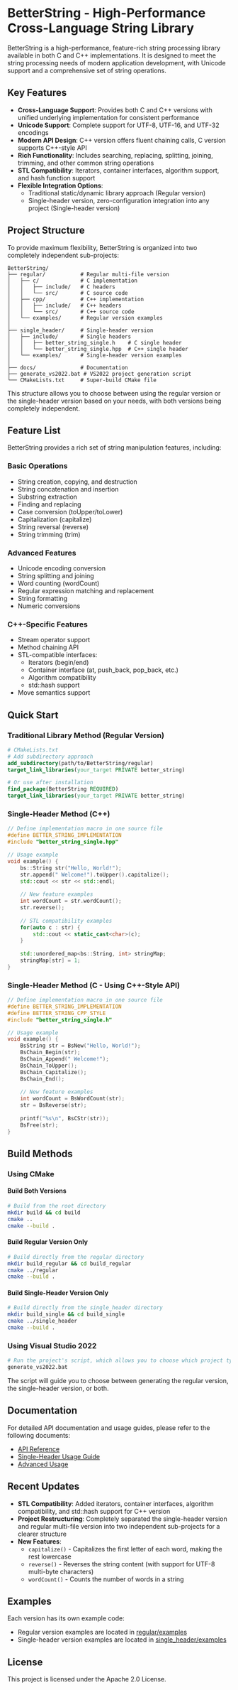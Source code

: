 # BetterString - High-Performance Cross-Language String Library

BetterString is a high-performance, feature-rich string processing library available in both C and C++ implementations. It is designed to meet the string processing needs of modern application development, with Unicode support and a comprehensive set of string operations.

## Key Features

- **Cross-Language Support**: Provides both C and C++ versions with unified underlying implementation for consistent performance
- **Unicode Support**: Complete support for UTF-8, UTF-16, and UTF-32 encodings
- **Modern API Design**: C++ version offers fluent chaining calls, C version supports C++-style API
- **Rich Functionality**: Includes searching, replacing, splitting, joining, trimming, and other common string operations
- **STL Compatibility**: Iterators, container interfaces, algorithm support, and hash function support
- **Flexible Integration Options**:
  - Traditional static/dynamic library approach (Regular version)
  - Single-header version, zero-configuration integration into any project (Single-header version)

## Project Structure

To provide maximum flexibility, BetterString is organized into two completely independent sub-projects:

```
BetterString/
├── regular/           # Regular multi-file version
│   ├── c/             # C implementation
│   │   ├── include/   # C headers
│   │   └── src/       # C source code
│   ├── cpp/           # C++ implementation
│   │   ├── include/   # C++ headers
│   │   └── src/       # C++ source code
│   └── examples/      # Regular version examples
│
├── single_header/     # Single-header version
│   ├── include/       # Single headers
│   │   ├── better_string_single.h    # C single header
│   │   └── better_string_single.hpp  # C++ single header
│   └── examples/      # Single-header version examples
│
├── docs/              # Documentation
├── generate_vs2022.bat # VS2022 project generation script
└── CMakeLists.txt     # Super-build CMake file
```

This structure allows you to choose between using the regular version or the single-header version based on your needs, with both versions being completely independent.

## Feature List

BetterString provides a rich set of string manipulation features, including:

### Basic Operations
- String creation, copying, and destruction
- String concatenation and insertion
- Substring extraction
- Finding and replacing
- Case conversion (toUpper/toLower)
- Capitalization (capitalize)
- String reversal (reverse)
- String trimming (trim)

### Advanced Features
- Unicode encoding conversion
- String splitting and joining
- Word counting (wordCount)
- Regular expression matching and replacement
- String formatting
- Numeric conversions

### C++-Specific Features
- Stream operator support
- Method chaining API
- STL-compatible interfaces:
  - Iterators (begin/end)
  - Container interface (at, push_back, pop_back, etc.)
  - Algorithm compatibility
  - std::hash support
- Move semantics support

## Quick Start

### Traditional Library Method (Regular Version)

```cmake
# CMakeLists.txt
# Add subdirectory approach
add_subdirectory(path/to/BetterString/regular)
target_link_libraries(your_target PRIVATE better_string)

# Or use after installation
find_package(BetterString REQUIRED)
target_link_libraries(your_target PRIVATE better_string)
```

### Single-Header Method (C++)

```cpp
// Define implementation macro in one source file
#define BETTER_STRING_IMPLEMENTATION
#include "better_string_single.hpp"

// Usage example
void example() {
    bs::String str("Hello, World!");
    str.append(" Welcome!").toUpper().capitalize();
    std::cout << str << std::endl;
    
    // New feature examples
    int wordCount = str.wordCount();
    str.reverse();
    
    // STL compatibility examples
    for(auto c : str) {
        std::cout << static_cast<char>(c);
    }
    
    std::unordered_map<bs::String, int> stringMap;
    stringMap[str] = 1;
}
```

### Single-Header Method (C - Using C++-Style API)

```c
// Define implementation macro in one source file
#define BETTER_STRING_IMPLEMENTATION
#define BETTER_STRING_CPP_STYLE
#include "better_string_single.h"

// Usage example
void example() {
    BsString str = BsNew("Hello, World!");
    BsChain_Begin(str);
    BsChain_Append(" Welcome!");
    BsChain_ToUpper();
    BsChain_Capitalize();
    BsChain_End();
    
    // New feature examples
    int wordCount = BsWordCount(str);
    str = BsReverse(str);
    
    printf("%s\n", BsCStr(str));
    BsFree(str);
}
```

## Build Methods

### Using CMake

#### Build Both Versions

```bash
# Build from the root directory
mkdir build && cd build
cmake ..
cmake --build .
```

#### Build Regular Version Only

```bash
# Build directly from the regular directory
mkdir build_regular && cd build_regular
cmake ../regular
cmake --build .
```

#### Build Single-Header Version Only

```bash
# Build directly from the single_header directory
mkdir build_single && cd build_single
cmake ../single_header
cmake --build .
```

### Using Visual Studio 2022

```bash
# Run the project's script, which allows you to choose which project type to generate
generate_vs2022.bat
```

The script will guide you to choose between generating the regular version, the single-header version, or both.

## Documentation

For detailed API documentation and usage guides, please refer to the following documents:

- [API Reference](api_reference_en.md)
- [Single-Header Usage Guide](single_header_usage_en.md)
- [Advanced Usage](advanced_usage_en.md)

## Recent Updates

- **STL Compatibility**: Added iterators, container interfaces, algorithm compatibility, and std::hash support for C++ version
- **Project Restructuring**: Completely separated the single-header version and regular multi-file version into two independent sub-projects for a clearer structure
- **New Features**:
  - `capitalize()` - Capitalizes the first letter of each word, making the rest lowercase
  - `reverse()` - Reverses the string content (with support for UTF-8 multi-byte characters)
  - `wordCount()` - Counts the number of words in a string

## Examples

Each version has its own example code:

- Regular version examples are located in [regular/examples](../regular/examples/)
- Single-header version examples are located in [single_header/examples](../single_header/examples/)

## License

This project is licensed under the Apache 2.0 License. 